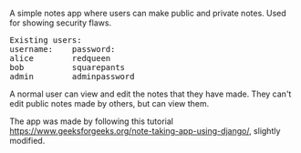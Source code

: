 A simple notes app where users can make public and private notes.
Used for showing security flaws.

<pre>
Existing users:
username:    password:
alice        redqueen
bob          squarepants
admin        adminpassword
</pre>

A normal user can view and edit the notes that they have made. They can't edit public notes made by others, but can view them.

The app was made by following this tutorial https://www.geeksforgeeks.org/note-taking-app-using-django/, slightly modified.
